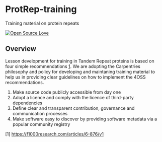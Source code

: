 # ProtRep-training
Training material on protein repeats

[![Open Source Love](https://badges.frapsoft.com/os/v2/open-source.png?v=103)](https://github.com/ellerbrock/open-source-badge/) 

## Overview

Lesson development for training in Tandem Repeat proteins is based on four simple recommendations [1](https://f1000research.com/articles/6-876/v1). We are adopting the Carpentries philosophy and policy 
for developing and maintaning training material to help us in providing clear guidelines on how to implement the 4OSS recommendations.
1. Make source code publicly accessible from day one
1. Adopt a licence and comply with the licence of third-party dependencies
1. Define clear and transparent contribution, governance and communication processes
1. Make software easy to discover by providing software metadata via a popular community registry

[1] https://f1000research.com/articles/6-876/v1
